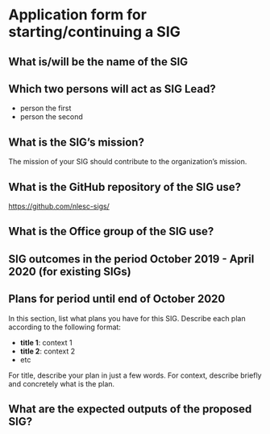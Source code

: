 # Application form for starting/continuing a SIG

## What is/will be the name of the SIG
<!--  Pick a name that reflects the goal of the SIG.
      Make it specific enough to be meaningful.
      But broad enough to give you room  to shift focus when necessary  -->

## Which two persons will act as SIG Lead?
<!--  Please make sure to have two SIG leads to reduce bus factor.
      SIG leads are allowed to write the hours dedicated to organizing
      SIG activities under the R&D budget. Please in the notes mention the
      name of your SIG:
        Account: 000104
        Project: 000104
        Hour type: 00071
        Notes: Hours for X SIG
       -->
- person the first
- person the second

## What is the SIG’s mission?
<!--  help text goes here  -->
The mission of your SIG should contribute to the organization’s mission.

## What is the GitHub repository of the SIG use?
<!--  Please transfer your SIG existing repo to this GitHub organization  -->
https://github.com/nlesc-sigs/<some-repo>

## What is the Office group of the SIG use?
<!--  help text goes here  -->

## SIG outcomes in the period October 2019 - April 2020 (for existing SIGs)
<!--  As simple list of activities in this period is enough.  -->

## Plans for period until end of October 2020
<!--  help text goes here  -->
In this section, list what plans you have for this SIG. Describe each plan according to the following format:

- **title 1**: context 1
- **title 2**: context 2
- etc

For title, describe your plan in just a few words. For context, describe briefly and concretely what is the plan.

## What are the expected outputs of the proposed SIG?
<!--  help text goes here  -->
